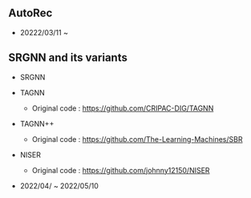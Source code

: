 ## AutoRec 
- 20222/03/11 ~
## SRGNN and its variants
  - SRGNN
  - TAGNN
    - Original code : https://github.com/CRIPAC-DIG/TAGNN
  - TAGNN++
    - Original code : https://github.com/The-Learning-Machines/SBR
  - NISER
    - Original code : https://github.com/johnny12150/NISER
    
  
- 2022/04/ ~ 2022/05/10 
